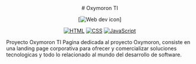 <div align="center">
# Oxymoron TI
  
[![Web dev icon](https://icon-library.com/images/web-development-icon/web-development-icon-27.jpg)]

[![HTML](https://img.shields.io/badge/HTML-%23E34F26.svg?logo=html5&logoColor=white)](#)
[![CSS](https://img.shields.io/badge/CSS-1572B6?logo=css3&logoColor=fff)](#)
[![JavaScript](https://img.shields.io/badge/JavaScript-F7DF1E?logo=javascript&logoColor=000)](#)
</div>

Proyecto Oxymoron TI 
Pagina dedicada al proyecto Oxymoron, consiste en una landing page corporativa para ofrecer y comercializar soluciones tecnologicas y todo lo relacionado al mundo del desarrollo de software.


